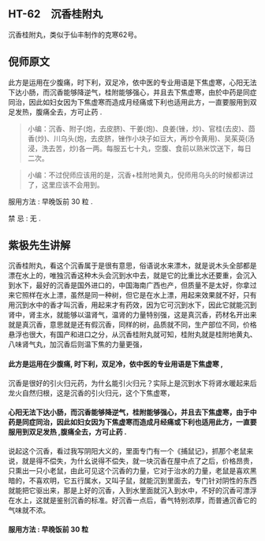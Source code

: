 ## HT-62　沉香桂附丸

沉香桂附丸，类似于仙丰制作的克寒62号。

## 倪师原文

此方是运用在少腹痛，时下利，双足冷，依中医的专业用语是下焦虚寒，心阳无法下达小肠，而沉香能够降逆气，桂附能够强心，并且去下焦虚寒，由於中药是同症同治，因此如妇女因为下焦虚寒而造成月经痛或下利也适用此方，一直要服用到双足发热，腹痛全去，方可止药 .

> 小编：沉香、附子(炮，去皮脐)、干姜(炮)、良姜(锉，炒)、官桂(去皮)、茴香(炒)、川乌头(炮，去皮脐，锉作小块子如豆大，再炒令黄用)、吴茱萸(汤浸，洗去苦，炒)各一两。每服五七十丸，空腹、食前以熟米饮送下，每日二次。

> 小编：不过倪师应该用的是，沉香+桂附地黄丸，倪师用乌头的时候都讲过了，这里应该不会用到。

服用方法 : 早晚饭前 30 粒 .

禁 忌 : 无 .

## 紫极先生讲解

沉香桂附丸，看这个沉香属于是很有意思，俗语说水来漂木，就是说木头全部都是漂在水上的，唯独沉香这种木头会沉到水中去，就是它的比重比水还要重，会沉入到水下，最好的沉香是国外进口的，中国海南广西也产，但质量不是太好，你拿过来它照样在水上漂，虽然是同一种树，但它是在水上漂，用起来效果就不好，只有用沉到水中的香才叫沉香，用起来才有药效，因为它可沉到水下，因此它就能沉到肾中，肾主水，就能够以温肾气，温肾的力量特别强，这是真沉香，药材名开出来就是真沉香，意思就是还有假沉香，同样的树，品质就不同，生产部位不同，价格悬浮也很大，有国产和进口之分，从沉香桂附丸就可知，桂附丸就是桂附地黄丸、八味肾气丸，加沉香后则温下焦的力量更强，

#### 此方是运用在少腹痛, 时下利，双足冷，依中医的专业用语是下焦虚寒 ,

沉香是很好的引火归元药，为什幺能引火归元？实际上是沉到水下将肾水暖起来后龙火自然归根，这是沉香的引火归元，这个下焦虚寒，

#### 心阳无法下达小肠，而沉香能够降逆气，桂附能够强心，并且去下焦虚寒，由于中药是同症同治，因此如妇女因为下焦虚寒而造成月经痛或下利也适用此方，一直要服用到双足发热 ,腹痛全去，方可止药 .

说起这个沉香，看过我写阴阳大义的，里面专门有一个《捕鼠记》，抓那个老鼠来说，就是得不偿失，为什幺说得不偿失，就一块沉香在屋中点了之后，价格昂贵， 只熏出一只小老鼠，由此可见这个沉香的力量，它对于治水的力量，老鼠是喜欢黑暗的，不喜欢明，它五行属水，又叫子鼠，就能沉到里面去，专门针对阴性的东西 就能把它驱出来，那是上好的沉香，入到水里面就沉入到水中，不好的沉香可漂浮在水上，这就是鉴别沉香的标准。好沉香一点后，香气特别浓厚，而普通沉香它的 气味就不浓。

#### 服用方法 : 早晚饭前 30 粒